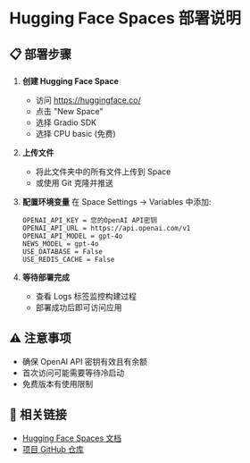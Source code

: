 # Hugging Face Spaces 部署说明

## 📋 部署步骤

1. **创建 Hugging Face Space**
   - 访问 https://huggingface.co/
   - 点击 "New Space"
   - 选择 Gradio SDK
   - 选择 CPU basic (免费)

2. **上传文件**
   - 将此文件夹中的所有文件上传到 Space
   - 或使用 Git 克隆并推送

3. **配置环境变量**
   在 Space Settings -> Variables 中添加:
   ```
   OPENAI_API_KEY = 您的OpenAI API密钥
   OPENAI_API_URL = https://api.openai.com/v1
   OPENAI_API_MODEL = gpt-4o
   NEWS_MODEL = gpt-4o
   USE_DATABASE = False
   USE_REDIS_CACHE = False
   ```

4. **等待部署完成**
   - 查看 Logs 标签监控构建过程
   - 部署成功后即可访问应用

## ⚠️ 注意事项

- 确保 OpenAI API 密钥有效且有余额
- 首次访问可能需要等待冷启动
- 免费版本有使用限制

## 🔗 相关链接

- [Hugging Face Spaces 文档](https://huggingface.co/docs/hub/spaces)
- [项目 GitHub 仓库](https://github.com/LargeCupPanda/StockAnal_Sys)
